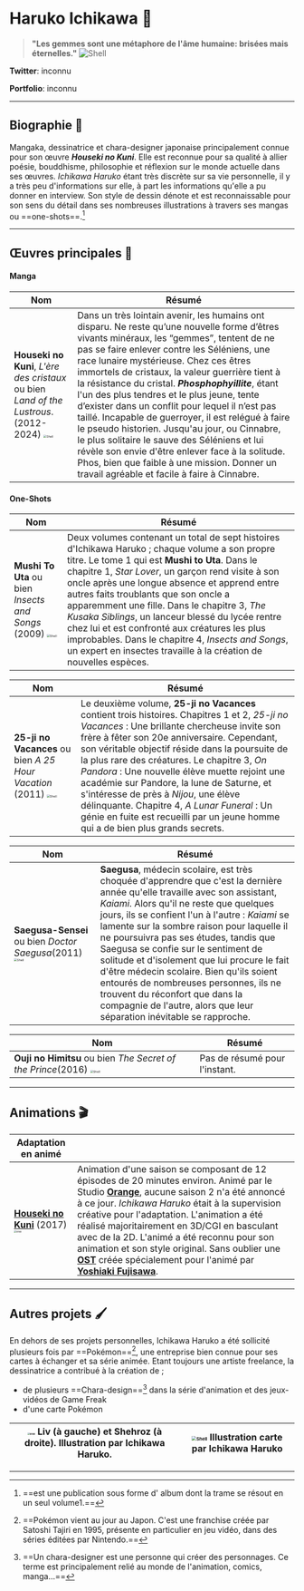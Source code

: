 #                         Haruko Ichikawa :crossed_flags:

> **"Les gemmes sont une métaphore de l'âme humaine: brisées mais éternelles."** ![Shell](C:\Users\Amel\Downloads\Haruko_Ichikawa.png)  



**Twitter**: inconnu 

**Portfolio**: inconnu

<!--Fait sur Typora-->

--------------------------------

## Biographie :bookmark_tabs:

Mangaka, dessinatrice et chara-designer japonaise principalement connue pour son œuvre **_Houseki no Kuni_**. Elle est reconnue pour sa qualité à allier poésie, bouddhisme, philosophie et réflexion sur le monde actuelle dans ses œuvres. _Ichikawa Haruko_ étant très discrète sur sa vie personnelle, il y a très peu d'informations sur elle, à part les informations qu'elle a pu donner en interview. Son style de dessin dénote et est reconnaissable pour son sens du détail dans ses nombreuses illustrations à travers ses mangas ou ==one-shots==.[^1]

----------------------

## Œuvres principales :art: 

#### Manga

| Nom                                                          | Résumé                                                       |
| ------------------------------------------------------------ | ------------------------------------------------------------ |
| **Houseki no Kuni**, _L'ère des cristaux_ ou bien _Land of the Lustrous_.  (2012-2024)   <img src="C:\Users\Amel\Downloads\HNKtome4.jpg" alt="Shell" style="zoom: 33%;" /> | Dans un très lointain avenir, les humains ont disparu. Ne reste qu’une nouvelle forme d’êtres vivants minéraux, les “gemmes”, tentent de ne pas se faire enlever contre les Séléniens, une race lunaire mystérieuse. Chez ces êtres immortels de cristaux, la valeur guerrière tient à la résistance du cristal. **_Phosphophyillite_**, étant l'un des plus tendres et le plus jeune, tente d’exister dans un conflit pour lequel il n’est pas taillé. Incapable de guerroyer, il est relégué à faire le pseudo historien. Jusqu'au jour, ou Cinnabre, le plus solitaire le sauve des Séléniens et lui révèle son envie d'être enlever face à la solitude. Phos, bien que faible à une mission. Donner un travail agréable et facile à faire à Cinnabre. |

#### One-Shots

| Nom                                                          | Résumé                                                       |
| ------------------------------------------------------------ | ------------------------------------------------------------ |
| **Mushi To Uta** ou bien _Insects and Songs_ (2009) <img src="C:\Users\Amel\Downloads\MushitoUta.jpg" alt="Shell" style="zoom: 33%;" /> | Deux volumes contenant un total de sept histoires d'Ichikawa Haruko ; chaque volume a son propre titre. Le tome 1 qui est **Mushi to Uta**. Dans le chapitre 1, _Star Lover_, un garçon rend visite à son oncle après une longue absence et apprend entre autres faits troublants que son oncle a apparemment une fille. Dans le chapitre 3, _The Kusaka Siblings_, un lanceur blessé du lycée rentre chez lui et est confronté aux créatures les plus improbables. Dans le chapitre 4, _Insects and Songs_, un expert en insectes travaille à la création de nouvelles espèces. |

| Nom                                                          | Résumé                                                       |
| ------------------------------------------------------------ | ------------------------------------------------------------ |
| **25-ji no Vacances** ou bien _A 25 Hour Vacation_ (2011) <img src="C:\Users\Amel\Downloads\A25HourVacation.jpg" alt="Shell" style="zoom:33%;" /> | Le deuxième volume, **25-ji no Vacances** contient trois histoires. Chapitres 1 et 2, _25-ji no Vacances_ : Une brillante chercheuse invite son frère à fêter son 20e anniversaire. Cependant, son véritable objectif réside dans la poursuite de la plus rare des créatures. Le chapitre 3, _On Pandora_ : Une nouvelle élève muette rejoint une académie sur Pandore, la lune de Saturne, et s'intéresse de près à _Nijou_, une élève délinquante. Chapitre 4, _A Lunar Funeral_ : Un génie en fuite est recueilli par un jeune homme qui a de bien plus grands secrets. |

| Nom                                                          | Résumé                                                       |
| ------------------------------------------------------------ | ------------------------------------------------------------ |
| **Saegusa-Sensei** ou bien _Doctor Saegusa_(2011) <img src="C:\Users\Amel\Downloads\DoctorSaegusa.jpg" alt="Shell" style="zoom:33%;" /> | **Saegusa**, médecin scolaire, est très choquée d'apprendre que c'est la dernière année qu'elle travaille avec son assistant, _Kaiami_. Alors qu'il ne reste que quelques jours, ils se confient l'un à l'autre : _Kaiami_ se lamente sur la sombre raison pour laquelle il ne poursuivra pas ses études, tandis que Saegusa se confie sur le sentiment de solitude et d'isolement que lui procure le fait d'être médecin scolaire. Bien qu'ils soient entourés de nombreuses personnes, ils ne trouvent du réconfort que dans la compagnie de l'autre, alors que leur séparation inévitable se rapproche. |

| Nom                                                          | Résumé                        |
| ------------------------------------------------------------ | ----------------------------- |
| **Ouji no Himitsu** ou bien _The Secret of the Prince_(2016)                         <img src="C:\Users\Amel\Downloads\OujinoHimitsu.jpg" alt="Shell" style="zoom:33%;" /> | Pas de résumé pour l'instant. |



-------------------



## Animations :clapper:

| Adaptation en animé                                          |                                                              |
| ------------------------------------------------------------ | ------------------------------------------------------------ |
| **[Houseki no Kuni](https://youtu.be/nZF4fJrPMC8?si=EOS3A0-LlVLsyK-r)** (2017) <img src="C:\Users\Amel\Downloads\housekinokuniANIME.webp" alt="Shell" style="zoom: 25%;" /> | Animation d'une saison se composant de 12 épisodes de 20 minutes environ. Animé par le Studio **[Orange](https://houseki-no-kuni.fandom.com/wiki/Studio_Orange)**, aucune saison 2 n'a été annoncé à ce jour. _Ichikawa Haruko_ était à la supervision créative pour l'adaptation. L'animation a été réalisé majoritairement en 3D/CGI en basculant avec de la 2D. L'animé a été reconnu pour son animation et son style original. Sans oublier une **[OST](https://youtu.be/prUmZ7KOBDw?si=IEQ4_rcY-qQ8oWZ7)** créée spécialement pour l'animé par **[Yoshiaki Fujisawa](https://myanimelist.net/people/21505/Yoshiaki_Fujisawa)**. |

<!--Liens qui amène au trailer, aux ost, au profil wiki du studio et du profil du compositeur-->

------------------------------

## Autres projets :paintbrush:

En dehors de ses projets personnelles, Ichikawa Haruko a été sollicité plusieurs fois par ==Pokémon==[^2], une entreprise bien connue pour ses cartes à échanger et sa série animée. Etant toujours une artiste freelance, la dessinatrice a contribué à la création de ;

- de plusieurs ==Chara-design==[^3] dans la série d'animation et des jeux-vidéos de Game Freak
- d'une carte Pokémon 

| <img src="C:\Users\Amel\Downloads\Shehroz&LivIllusbyIH.png" alt="Shell" style="zoom:25%;" /> Liv (à gauche) et Shehroz (à droite). Illustration par Ichikawa Haruko. | <img src="C:\Users\Amel\Downloads\CarteZénithSuprêmeGG13_Diancie.png" alt="Shell" style="zoom: 50%;" /> Illustration carte par Ichikawa Haruko |
| ------------------------------------------------------------ | ------------------------------------------------------------ |



-----------------------

[^1]: ==est une publication sous forme d' album dont la trame se résout en un seul volume1.==
[^2]: ==Pokémon vient au jour au Japon. C'est une franchise créée par Satoshi Tajiri en 1995, présente en particulier en jeu vidéo, dans des séries éditées par Nintendo.==
[^3]: ==Un chara-designer est une personne qui créer des personnages. Ce terme est principalement relié au monde de l'animation, comics, manga...==  





























































